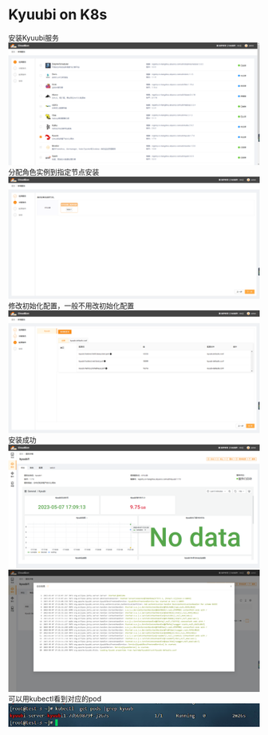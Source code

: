 # Kyuubi on  K8s
安装Kyuubi服务
![img.png](../images/kyuubi-1.png)
分配角色实例到指定节点安装
![img.png](../images/kyuubi-2.png)
修改初始化配置，一般不用改初始化配置
![img.png](../images/kyuubi-4.png)
安装成功
![img.png](../images/kyuubi-5.png)
![img_1.png](../images/kyuubi-6.png)
可以用kubectl看到对应的pod
![img.png](../images/kyuubi-7.png)
